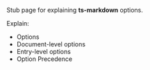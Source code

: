 Stub page for explaining **ts-markdown** options.

Explain:

- Options
- Document-level options
- Entry-level options
- Option Precedence
